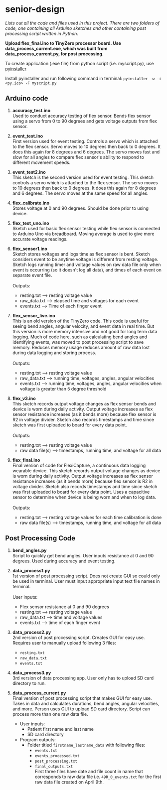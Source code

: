 # senior-design
*Lists out all the code and files used in this project.*
*There are two folders of code, one containing all Arduino sketches and other containing post processing script written in Python.*

**Upload flex_final.ino to TinyZero processor board. Use data_process_current.exe, which was built from data_process_current.py, for post processing.**

To create application (.exe file) from python script (i.e. myscript.py), use [pyinstaller](https://pyinstaller.readthedocs.io/en/stable/) 

Install pyinstaller and run following command in terminal:
`pyinstaller -w -i <py.ico> -F myscript.py`

## Arduino code

1. **accuracy_test.ino**<br/>Used to conduct accuracy testing of flex sensor. Bends flex sensor using a servo from 0 to 90 degrees and gets voltage outputs from flex sensor.

2. **event_test.ino**<br/>First version used for event testing. Controls a servo which is attached to the flex sensor. Servo moves to 10 degrees then back to 0 degrees. It does this again for 8 degrees and 6 degrees. The servo moves fast and slow for all angles to compare flex sensor's ability to respond to different movement speeds.

3. **event_test2.ino**<br/>This sketch is the second version used for event testing. This sketch controls a servo which is attached to the flex sensor. The servo moves to 10 degrees then back to 0 degrees. It does this again for 8 degrees and 6 degrees. The servo moves at the same speed for all angles.

4. **flex_calibrate.ino**<br/>Stores voltage at 0 and 90 degrees. Should be done prior to using device.

5. **flex_test_uno.ino**<br/>Sketch used for basic flex sensor testing while flex sensor is connected to Arduino Uno via breadboard. Moving average is used to give more accurate voltage readings.

6. **flex_sensor1.ino**<br/>Sketch stores voltages and logs time as flex sensor is bent. Sketch considers event to be anytime voltage is different from resting voltage. Sketch logs running timer and voltage values on raw data file only when event is occurring (so it doesn't log all data), and times of each event on separate event file.\
\
Outputs:
    - resting.txt --> resting voltage value
    - raw_data.txt --> elapsed time and voltages for each event
    - events.txt --> Time of each finger event
         
7. **flex_sensor_live.ino**<br/>This is an old version of the TinyZero code. This code is useful for seeing bend angles, angular velocity, and event data in real time. But this version is more memory intensive and not good for long term data logging. Much of code here, such as calculating bend angles and identifying events, was moved to post processing script to save memory. Reduces memory usage reduces amount of raw data lost during data logging and storing process.\
\
Outputs:
    - resting.txt --> resting voltage value
    - raw_data.txt --> running time, voltages, angles, angular velocities
    - events.txt --> running time, voltages, angles, angular velocities when voltage is greater than 5 degree threshold
         
8. **flex_v3.ino**<br/>This sketch records output voltage changes as flex sensor bends and device is worn during daily activity. Output voltage increases as flex sensor resistance increases (as it bends more) because flex sensor is R2 in voltage divider. Sketch also records timestamps and time since sketch was first uploaded to board for every data point.\
\
Outputs: 
    - resting.txt --> resting voltage value
    - raw data file(s) --> timestamps, running time, and voltage for all data
         
9. **flex_final.ino**<br/>Final version of code for FlexiCapture, a continuous data logging wearable device. This sketch records output voltage changes as device is worn during daily activity. Output voltage increases as flex sensor resistance increases (as it bends more) because flex sensor is R2 in voltage divider. Sketch also records timestamps and time since sketch was first uploaded to board for every data point. Uses a capacitive sensor to determine when device is being worn and when to log data.\
\
Outputs:
    - resting.txt --> resting voltage values for each time calibration is done
    - raw data file(s) --> timestamps, running time, and voltage for all data

## Post Processing Code

1. **bend_angles.py**<br/>Script to quickly get bend angles. User inputs resistance at 0 and 90 degrees. Used during accuracy and event testing.

2. **data_process1.py**<br/>1st version of post processing script. Does not create GUI so could only be used in terminal. User must input appropriate input text file names in terminal.\
\
User inputs:
    - Flex sensor resistance at 0 and 90 degrees
    - resting.txt --> resting voltage value
    - raw_data.txt --> time and voltage values
    - events.txt --> time of each finger event

3. **data_process2.py**<br/>2nd version of post processing script. Creates GUI for easy use. Requires user to manually upload following 3 files:
    - `resting.txt`
    - `raw_data.txt`
    - `events.txt`

4. **data_process3.py**<br/>3rd version of data processing app. User only has to upload SD card directory to run.

5. **data_process_current.py**<br/>Final version of post processing script that makes GUI for easy use. Takes in data and calculates durations, bend angles, angular velocities, and more. Person uses GUI to upload SD card directory. Script can process more than one raw data file.

    - User inputs:
        - Patient first name and last name
        - SD card directory
    - Program outputs:
        - Folder titled `firstname_lastname_data` with following files:
            - `events.txt`
            - `events_processed.txt`
            - `post_processing.txt`
            - `final_outputs.txt`
\
First three files have date and file count in name that corresponds to raw data file i.e. `49R_0_events.txt` for the first raw data file created on April 9th.
